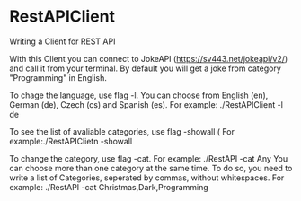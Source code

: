 # RestAPIClient
Writing a Client for REST API

With this Client you can connect to JokeAPI (https://sv443.net/jokeapi/v2/) and call it from your terminal. 
By default you will get a joke from category "Programming" in English. 

To chage the language, use flag -l. You can choose from English (en), German (de), Czech (cs) and Spanish (es). 
For example: ./RestAPIClient -l de

To see the list of avaliable categories, use flag -showall (
For example:./RestAPIClietn -showall

To change the category, use flag -cat. 
For example: ./RestAPI -cat Any
You can choose more than one category at the same time. To do so, you need to write a list of Categories, seperated by commas, without whitespaces. 
For example: ./RestAPI -cat Christmas,Dark,Programming


